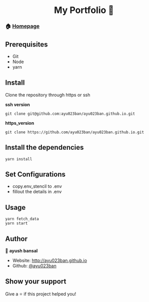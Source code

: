 <h1 align="center"> My Portfolio 👋</h1>


### 🏠 [Homepage](https://github.com/ayu023ban/ayu023ban.github.io#readme)


## Prerequisites
- Git
- Node
- yarn

## Install

Clone the repository through https or ssh

**ssh version**

```
git clone git@github.com:ayu023ban/ayu023ban.github.io.git
```

**https_version**

```
git clone https://github.com/ayu023ban/ayu023ban.github.io.git
```

## Install the dependencies



```
yarn install
```
## Set Configurations
- copy.env_stencil to .env
- fillout the details in .env

## Usage


```
yarn fetch_data
yarn start
```

## Author

👤 **ayush bansal**

* Website: http://ayu023ban.github.io
* Github: [@ayu023ban](https://github.com/ayu023ban)

## Show your support

Give a ⭐️ if this project helped you!
